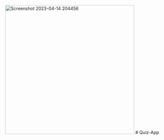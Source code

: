 <img width="411" alt="Screenshot 2023-04-14 204456" src="https://user-images.githubusercontent.com/92212557/232121857-7cc2b0b4-2f65-4cdf-bbdc-74edda5a9cbc.png">
# Quiz-App
